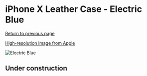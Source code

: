 # iPhone X Leather Case - Electric Blue

[Return to previous page](/iphone_x)

[High-resolution image from Apple](https://store.storeimages.cdn-apple.com/8756/as-images.apple.com/is/MRGG2?wid=4500&hei=4500&fmt=png)

<div style="width: 512px"><img src="/almost_uncompressed/MRGG2.webp" alt="Electric Blue"></div>

## Under construction
